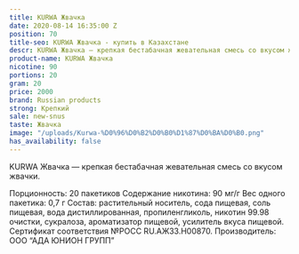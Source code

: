 ```yaml
---
title: KURWA Жвачка
date: 2020-08-14 16:35:00 Z
position: 70
title-seo: KURWA Жвачка - купить в Казахстане
descr: KURWA Жвачка — крепкая бестабачная жевательная смесь со вкусом жвачки
product-name: KURWA Жвачка
nicotine: 90
portions: 20
gram: 20
price: 2000
brand: Russian products
strong: Крепкий
sale: new-snus
taste: Жвачка
image: "/uploads/Kurwa-%D0%96%D0%B2%D0%B0%D1%87%D0%BA%D0%B0.png"
has_availability: false
---
```


KURWA Жвачка — крепкая бестабачная жевательная смесь со вкусом жвачки.

Порционность: 20 пакетиков
Содержание никотина: 90 мг/г
Вес одного пакетика: 0,7 г
Состав: растительный носитель, сода пищевая, соль пищевая, вода дистиллированная, пропиленгликоль, никотин 99.98 очистки, сукралоза, ароматизатор пищевой, усилитель вкуса пищевой.
Сертификат соответствия №РОСС RU.АЖ33.Н00870.
Производитель: ООО “АДА ЮНИОН ГРУПП”